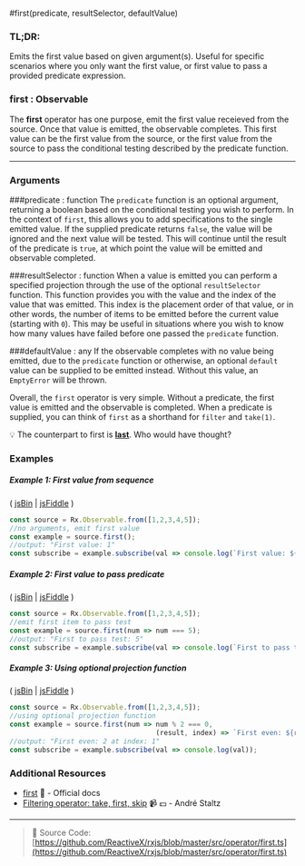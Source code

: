 #first(predicate, resultSelector, defaultValue)

### TL;DR:
Emits the first value based on given argument(s).  Useful for specific scenarios where you only want the first value, or first value to pass a provided predicate expression.

### first : Observable
The **first** operator has one purpose, emit the first value receieved from the source.  Once that value is emitted, the observable completes.  This first value can be the first value from the source, or the first value from the source to pass the conditional testing described by the predicate function.

---

### Arguments

###predicate : function
The `predicate` function is an optional argument, returning a boolean based on the conditional testing you wish to perform.  In the context of `first`, this allows you to add specifications to the single emitted value. If the supplied predicate returns `false`, the value will be ignored and the next value will be tested. This will continue until the result of the predicate is `true`, at which point the value will be emitted and observable completed.

###resultSelector : function
When a value is emitted you can perform a specified projection through the use of the optional `resultSelector` function.  This function provides you with the value and the index of the value that was emitted.  This index is the placement order of that value, or in other words, the number of items to be emitted before the current value (starting with `0`).  This may be useful in situations where you wish to know how many values have failed before one passed the `predicate` function.

###defaultValue : any
If the observable completes with no value being emitted, due to the `predicate` function or otherwise, an optional `default` value can be supplied to be emitted instead.  Without this value, an `EmptyError` will be thrown.

Overall, the `first` operator is very simple. Without a predicate, the first value is emitted and the observable is completed.  When a predicate is supplied, you can think of `first` as a shorthand for `filter` and `take(1)`.

:bulb: The counterpart to first is [**last**](last.md). Who would have thought?

### Examples

##### Example 1: First value from sequence

( [jsBin](http://jsbin.com/kayenuxoma/1/edit?js,console) | [jsFiddle](https://jsfiddle.net/btroncone/uncey4v9/) )

```js
const source = Rx.Observable.from([1,2,3,4,5]);
//no arguments, emit first value
const example = source.first();
//output: "First value: 1"
const subscribe = example.subscribe(val => console.log(`First value: ${val}`));
```

##### Example 2: First value to pass predicate

( [jsBin](http://jsbin.com/pujowawovu/1/edit?js,console) | [jsFiddle](https://jsfiddle.net/btroncone/pt36r8cu/) )

```js
const source = Rx.Observable.from([1,2,3,4,5]);
//emit first item to pass test
const example = source.first(num => num === 5);
//output: "First to pass test: 5"
const subscribe = example.subscribe(val => console.log(`First to pass test: ${val}`));
```

##### Example 3: Using optional projection function

( [jsBin](http://jsbin.com/qijekijaja/1/edit?js,console) | [jsFiddle](https://jsfiddle.net/btroncone/qosu0cx6/) )

```js
const source = Rx.Observable.from([1,2,3,4,5]);
//using optional projection function
const example = source.first(num => num % 2 === 0, 
                                    (result, index) => `First even: ${result} is at index: ${index}`);
//output: "First even: 2 at index: 1"
const subscribe = example.subscribe(val => console.log(val));
```


### Additional Resources
* [first](http://reactivex.io/rxjs/class/es6/Observable.js~Observable.html#instance-method-first) :newspaper: - Official docs
* [Filtering operator: take, first, skip](https://egghead.io/lessons/rxjs-filtering-operators-take-first-skip?course=rxjs-beyond-the-basics-operators-in-depth) :video_camera: :dollar: - André Staltz

---
> :file_folder: Source Code:  [https://github.com/ReactiveX/rxjs/blob/master/src/operator/first.ts](https://github.com/ReactiveX/rxjs/blob/master/src/operator/first.ts)
